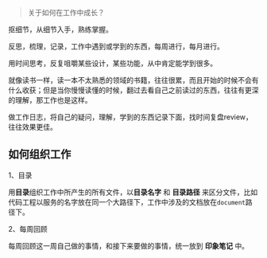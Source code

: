 > 关于如何在工作中成长？

抠细节，从细节入手，熟练掌握。

反思，梳理，记录，工作中遇到或学到的东西，每周进行，每月进行。

用时间思考，反复咀嚼某些设计，某些功能，从中肯定能学到很多。

就像读书一样，读一本不太熟悉的领域的书籍，往往很累，而且开始的时候不会有什么收获；但是当你慢慢读懂的时候，翻过去看自己之前读过的东西，往往有更深的理解，那工作也是这样。

做工作日志，将自己的疑问，理解，学到的东西记录下面，找时间复盘review，往往效果更佳。



## 如何组织工作

1、目录

用**目录**组织工作中所产生的所有文件，以**目录名字** 和 **目录路径** 来区分文件，比如代码工程以服务的名字放在同一个大路径下，工作中涉及的文档放在`document`路径下。



2、每周回顾

每周回顾这一周自己做的事情，和接下来要做的事情，统一放到 **印象笔记** 中。

